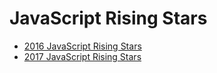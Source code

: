 # JavaScript Rising Stars

- [2016 JavaScript Rising Stars](https://risingstars2016.js.org/)
- [2017 JavaScript Rising Stars](https://risingstars.js.org/2017/en)